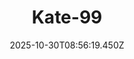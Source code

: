 ---
title: "Kate-99"
description: ""
image: "/uploads/photos/1761814579442-Kate-99.webp"
display: "/uploads/photos/1761814579442-Kate-99-display.webp"
thumbnail: "/uploads/photos/1761814579442-Kate-99-thumb.webp"
width: 4912
height: 7360
featured: true
date: 2025-10-30T08:56:19.450Z
order: 2
---